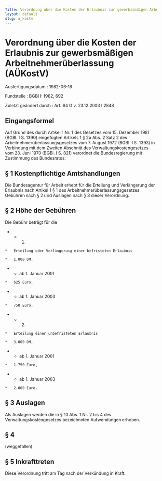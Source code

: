 ```yaml
---
Title: Verordnung über die Kosten der Erlaubnis zur gewerbsmäßigen Arbeitnehmerüberlassung
layout: default
slug: a_kostv
---
```


# Verordnung über die Kosten der Erlaubnis zur gewerbsmäßigen Arbeitnehmerüberlassung (AÜKostV)

Ausfertigungsdatum
:   1982-06-18

Fundstelle
:   BGBl I: 1982, 692

Zuletzt geändert durch
:   Art. 94 G v. 23.12.2003 I 2848


## Eingangsformel

Auf Grund des durch Artikel 1 Nr. 1 des Gesetzes vom 15. Dezember 1981
(BGBl. I S. 1390) eingefügten Artikels 1 § 2a Abs. 2 Satz 2 des
Arbeitnehmerüberlassungsgesetzes vom 7. August 1972 (BGBl. I S. 1393)
in Verbindung mit dem Zweiten Abschnitt des Verwaltungskostengesetzes
vom 23. Juni 1970 (BGBl. I S. 821) verordnet die Bundesregierung mit
Zustimmung des Bundesrates:


## § 1 Kostenpflichtige Amtshandlungen

Die Bundesagentur für Arbeit erhebt für die Erteilung und Verlängerung
der Erlaubnis nach Artikel 1 § 1 des Arbeitnehmerüberlassungsgesetzes
Gebühren nach § 2 und Auslagen nach § 3 dieser Verordnung.


## § 2 Höhe der Gebühren

Die Gebühr beträgt für die

*    *   1.

    *   Erteilung oder Verlängerung einer befristeten Erlaubnis

    *   1.000 DM,


*    *   ab 1. Januar 2001

    *   625 Euro,


*    *   ab 1. Januar 2003

    *   750 Euro,


*    *   2.

    *   Erteilung einer unbefristeten Erlaubnis

    *   3.000 DM,


*    *   ab 1. Januar 2001

    *   1.750 Euro,


*    *   ab 1. Januar 2003

    *   2.000 Euro.





## § 3 Auslagen

Als Auslagen werden die in § 10 Abs. 1 Nr. 2 bis 4 des
Verwaltungskostengesetzes bezeichneten Aufwendungen erhoben.


## § 4

(weggefallen)


## § 5 Inkrafttreten

Diese Verordnung tritt am Tag nach der Verkündung in Kraft.

